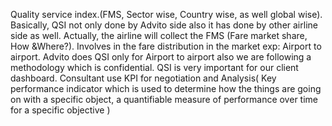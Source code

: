 Quality service index.(FMS, Sector wise, Country wise, as well global wise).
Basically, QSI not only done by Advito side also it has done by other airline side as well.
Actually, the airline will collect the FMS (Fare market share, How &Where?).
Involves in the fare distribution in the market exp: Airport to airport.
Advito does QSI only for Airport to airport also we are following a methodology which is confidential.
QSI is very important for our client dashboard.
Consultant use KPI for negotiation and Analysis( Key performance indicator which is used to determine how the things are going on with a specific object, a quantifiable measure of performance over time for a specific objective )
